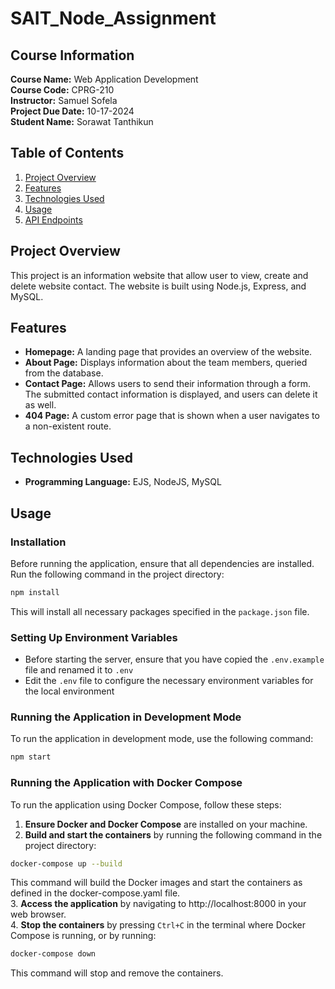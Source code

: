 # SAIT_Node_Assignment

## Course Information

**Course Name:** Web Application Development  
**Course Code:** CPRG-210  
**Instructor:** Samuel Sofela  
**Project Due Date:** 10-17-2024  
**Student Name:** Sorawat Tanthikun

## Table of Contents

1. [Project Overview](#project-overview)
2. [Features](#features)
3. [Technologies Used](#technologies-used)
4. [Usage](#usage)
5. [API Endpoints](#api-endpoints)

## Project Overview

This project is an information website that allow user to view, create and delete website contact. The website is built using Node.js, Express, and MySQL.

## Features
- **Homepage:** A landing page that provides an overview of the website.
- **About Page:** Displays information about the team members, queried from the database.
- **Contact Page:** Allows users to send their information through a form. The submitted contact information is displayed, and users can delete it as well.
- **404 Page:** A custom error page that is shown when a user navigates to a non-existent route.

## Technologies Used
- **Programming Language:** EJS, NodeJS, MySQL

## Usage

### Installation

Before running the application, ensure that all dependencies are installed. Run the following command in the project directory:

```sh
npm install
```

This will install all necessary packages specified in the `package.json` file.

### Setting Up Environment Variables

- Before starting the server, ensure that you have copied the `.env.example` file and renamed it to `.env`
- Edit the `.env` file to configure the necessary environment variables for the local environment

### Running the Application in Development Mode

To run the application in development mode, use the following command:

```sh
npm start
```

### Running the Application with Docker Compose

To run the application using Docker Compose, follow these steps:  

1. **Ensure Docker and Docker Compose** are installed on your machine.  
2. **Build and start the containers** by running the following command in the project directory:

```sh
docker-compose up --build 
```

This command will build the Docker images and start the containers as defined in the docker-compose.yaml file.  
3. **Access the application** by navigating to http://localhost:8000 in your web browser.  
4. **Stop the containers** by pressing `Ctrl+C` in the terminal where Docker Compose is running, or by running:  

```sh
docker-compose down
```

This command will stop and remove the containers.